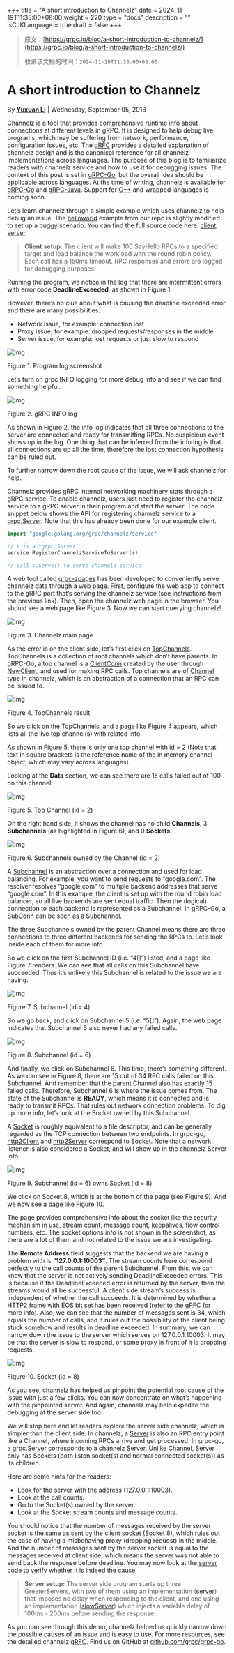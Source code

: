 +++
title = "A short introduction to Channelz"
date = 2024-11-19T11:35:00+08:00
weight = 220
type = "docs"
description = ""
isCJKLanguage = true
draft = false
+++

> 原文：[https://grpc.io/blog/a-short-introduction-to-channelz/](https://grpc.io/blog/a-short-introduction-to-channelz/)
>
> 收录该文档的时间：`2024-11-19T11:35:00+08:00`

# A short introduction to Channelz

By [**Yuxuan Li**](https://github.com/lyuxuan) | Wednesday, September 05, 2018



Channelz is a tool that provides comprehensive runtime info about connections at different levels in gRPC. It is designed to help debug live programs, which may be suffering from network, performance, configuration issues, etc. The [gRFC](https://github.com/grpc/proposal/blob/master/A14-channelz.md) provides a detailed explanation of channelz design and is the canonical reference for all channelz implementations across languages. The purpose of this blog is to familiarize readers with channelz service and how to use it for debugging issues. The context of this post is set in [gRPC-Go](https://github.com/grpc/grpc-go), but the overall idea should be applicable across languages. At the time of writing, channelz is available for [gRPC-Go](https://github.com/grpc/grpc-go) and [gRPC-Java](https://github.com/grpc/grpc-java). Support for [C++](https://github.com/grpc/grpc) and wrapped languages is coming soon.

Let’s learn channelz through a simple example which uses channelz to help debug an issue. The [helloworld](https://github.com/grpc/grpc-go/tree/master/examples/helloworld) example from our repo is slightly modified to set up a buggy scenario. You can find the full source code here: [client](https://gist.github.com/lyuxuan/515fa6da7e0924b030e29b8be56fd90a), [server](https://gist.github.com/lyuxuan/81dd08ca649a6c78a61acc7ab05e0fef).

> **Client setup:** The client will make 100 SayHello RPCs to a specified target and load balance the workload with the round robin policy. Each call has a 150ms timeout. RPC responses and errors are logged for debugging purposes.

Running the program, we notice in the log that there are intermittent errors with error code **DeadlineExceeded**, as shown in Figure 1.

However, there’s no clue about what is causing the deadline exceeded error and there are many possibilities:

- Network issue, for example: connection lost
- Proxy issue, for example: dropped requests/responses in the middle
- Server issue, for example: lost requests or just slow to respond



![img](AshortintroductiontoChannelz_img/log.png)



Figure 1. Program log screenshot

Let’s turn on grpc INFO logging for more debug info and see if we can find something helpful.



![img](AshortintroductiontoChannelz_img/logWithInfo.png)



Figure 2. gRPC INFO log

As shown in Figure 2, the info log indicates that all three connections to the server are connected and ready for transmitting RPCs. No suspicious event shows up in the log. One thing that can be inferred from the info log is that all connections are up all the time, therefore the lost connection hypothesis can be ruled out.

To further narrow down the root cause of the issue, we will ask channelz for help.

Channelz provides gRPC internal networking machinery stats through a gRPC service. To enable channelz, users just need to register the channelz service to a gRPC server in their program and start the server. The code snippet below shows the API for registering channelz service to a [grpc.Server](https://godoc.org/google.golang.org/grpc#Server). Note that this has already been done for our example client.

```go
import "google.golang.org/grpc/channelz/service"

// s is a *grpc.Server
service.RegisterChannelzServiceToServer(s)

// call s.Serve() to serve channelz service
```

A web tool called [grpc-zpages](https://github.com/grpc/grpc-experiments/tree/master/gdebug) has been developed to conveniently serve channelz data through a web page. First, configure the web app to connect to the gRPC port that’s serving the channelz service (see instructions from the previous link). Then, open the channelz web page in the browser. You should see a web page like Figure 3. Now we can start querying channelz!



![img](AshortintroductiontoChannelz_img/mainpage.png)



Figure 3. Channelz main page

As the error is on the client side, let’s first click on [TopChannels](https://github.com/grpc/proposal/blob/master/A14-channelz.md#gettopchannels). TopChannels is a collection of root channels which don’t have parents. In gRPC-Go, a top channel is a [ClientConn](https://godoc.org/google.golang.org/grpc#ClientConn) created by the user through [NewClient](https://godoc.org/google.golang.org/grpc#NewClient), and used for making RPC calls. Top channels are of [Channel](https://github.com/grpc/grpc-proto/blob/9b13d199cc0d4703c7ea26c9c330ba695866eb23/grpc/channelz/v1/channelz.proto#L37) type in channelz, which is an abstraction of a connection that an RPC can be issued to.



![img](AshortintroductiontoChannelz_img/topChan1.png)



Figure 4. TopChannels result

So we click on the TopChannels, and a page like Figure 4 appears, which lists all the live top channel(s) with related info.

As shown in Figure 5, there is only one top channel with id = 2 (Note that text in square brackets is the reference name of the in memory channel object, which may vary across languages).

Looking at the **Data** section, we can see there are 15 calls failed out of 100 on this channel.



![img](AshortintroductiontoChannelz_img/topChan2.png)



Figure 5. Top Channel (id = 2)

On the right hand side, it shows the channel has no child **Channels**, 3 **Subchannels** (as highlighted in Figure 6), and 0 **Sockets**.



![img](AshortintroductiontoChannelz_img/topChan3.png)



Figure 6. Subchannels owned by the Channel (id = 2)

A [Subchannel](https://github.com/grpc/grpc-proto/blob/9b13d199cc0d4703c7ea26c9c330ba695866eb23/grpc/channelz/v1/channelz.proto#L61) is an abstraction over a connection and used for load balancing. For example, you want to send requests to “google.com”. The resolver resolves “google.com” to multiple backend addresses that serve “google.com”. In this example, the client is set up with the round robin load balancer, so all live backends are sent equal traffic. Then the (logical) connection to each backend is represented as a Subchannel. In gRPC-Go, a [SubConn](https://godoc.org/google.golang.org/grpc/balancer#SubConn) can be seen as a Subchannel.

The three Subchannels owned by the parent Channel means there are three connections to three different backends for sending the RPCs to. Let’s look inside each of them for more info.

So we click on the first Subchannel ID (i.e. “4[]”) listed, and a page like Figure 7 renders. We can see that all calls on this Subchannel have succeeded. Thus it’s unlikely this Subchannel is related to the issue we are having.



![img](AshortintroductiontoChannelz_img/subChan4.png)



Figure 7. Subchannel (id = 4)

So we go back, and click on Subchannel 5 (i.e. “5[]”). Again, the web page indicates that Subchannel 5 also never had any failed calls.



![img](AshortintroductiontoChannelz_img/subChan6_1.png)



Figure 8. Subchannel (id = 6)

And finally, we click on Subchannel 6. This time, there’s something different. As we can see in Figure 8, there are 15 out of 34 RPC calls failed on this Subchannel. And remember that the parent Channel also has exactly 15 failed calls. Therefore, Subchannel 6 is where the issue comes from. The state of the Subchannel is **READY**, which means it is connected and is ready to transmit RPCs. That rules out network connection problems. To dig up more info, let’s look at the Socket owned by this Subchannel.

A [Socket](https://github.com/grpc/grpc-proto/blob/9b13d199cc0d4703c7ea26c9c330ba695866eb23/grpc/channelz/v1/channelz.proto#L227) is roughly equivalent to a file descriptor, and can be generally regarded as the TCP connection between two endpoints. In grpc-go, [http2Client](https://github.com/grpc/grpc-go/blob/ce4f3c8a89229d9db3e0c30d28a9f905435ad365/internal/transport/http2_client.go#L46) and [http2Server](https://github.com/grpc/grpc-go/blob/ce4f3c8a89229d9db3e0c30d28a9f905435ad365/internal/transport/http2_server.go#L61) correspond to Socket. Note that a network listener is also considered a Socket, and will show up in the channelz Server info.



![img](AshortintroductiontoChannelz_img/subChan6_2.png)



Figure 9. Subchannel (id = 6) owns Socket (id = 8)

We click on Socket 8, which is at the bottom of the page (see Figure 9). And we now see a page like Figure 10.

The page provides comprehensive info about the socket like the security mechanism in use, stream count, message count, keepalives, flow control numbers, etc. The socket options info is not shown in the screenshot, as there are a lot of them and not related to the issue we are investigating.

The **Remote Address** field suggests that the backend we are having a problem with is **“127.0.0.1:10003”**. The stream counts here correspond perfectly to the call counts of the parent Subchannel. From this, we can know that the server is not actively sending DeadlineExceeded errors. This is because if the DeadlineExceeded error is returned by the server, then the streams would all be successful. A client side stream’s success is independent of whether the call succeeds. It is determined by whether a HTTP2 frame with EOS bit set has been received (refer to the [gRFC](https://github.com/grpc/proposal/blob/master/A14-channelz.md#socket-data) for more info). Also, we can see that the number of messages sent is 34, which equals the number of calls, and it rules out the possibility of the client being stuck somehow and results in deadline exceeded. In summary, we can narrow down the issue to the server which serves on 127.0.0.1:10003. It may be that the server is slow to respond, or some proxy in front of it is dropping requests.



![img](AshortintroductiontoChannelz_img/socket8.png)



Figure 10. Socket (id = 8)

As you see, channelz has helped us pinpoint the potential root cause of the issue with just a few clicks. You can now concentrate on what’s happening with the pinpointed server. And again, channelz may help expedite the debugging at the server side too.

We will stop here and let readers explore the server side channelz, which is simpler than the client side. In channelz, a [Server](https://github.com/grpc/grpc-proto/blob/9b13d199cc0d4703c7ea26c9c330ba695866eb23/grpc/channelz/v1/channelz.proto#L199) is also an RPC entry point like a Channel, where incoming RPCs arrive and get processed. In grpc-go, a [grpc.Server](https://godoc.org/google.golang.org/grpc#Server) corresponds to a channelz Server. Unlike Channel, Server only has Sockets (both listen socket(s) and normal connected socket(s)) as its children.

Here are some hints for the readers:

- Look for the server with the address (127.0.0.1:10003).
- Look at the call counts.
- Go to the Socket(s) owned by the server.
- Look at the Socket stream counts and message counts.

You should notice that the number of messages received by the server socket is the same as sent by the client socket (Socket 8), which rules out the case of having a misbehaving proxy (dropping request) in the middle. And the number of messages sent by the server socket is equal to the messages received at client side, which means the server was not able to send back the response before deadline. You may now look at the [server](https://gist.github.com/lyuxuan/81dd08ca649a6c78a61acc7ab05e0fef) code to verify whether it is indeed the cause.

> **Server setup:** The server side program starts up three GreeterServers, with two of them using an implementation ([server](https://gist.github.com/lyuxuan/81dd08ca649a6c78a61acc7ab05e0fef#file-main-go-L42)) that imposes no delay when responding to the client, and one using an implementation ([slowServer](https://gist.github.com/lyuxuan/81dd08ca649a6c78a61acc7ab05e0fef#file-main-go-L50)) which injects a variable delay of 100ms - 200ms before sending the response.

As you can see through this demo, channelz helped us quickly narrow down the possible causes of an issue and is easy to use. For more resources, see the detailed channelz [gRFC](https://github.com/grpc/proposal/blob/master/A14-channelz.md). Find us on GitHub at [github.com/grpc/grpc-go](https://github.com/grpc/grpc-go).
